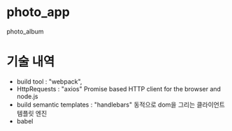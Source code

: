 # photo_app
photo_album

# 기술 내역 
- build tool : "webpack",
- HttpRequests : "axios"
  Promise based HTTP client for the browser and node.js
- build semantic templates : "handlebars"
  동적으로 dom을 그리는 클라이언트 템플릿 엔진
- babel 
